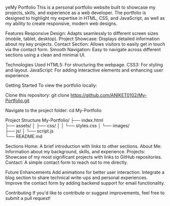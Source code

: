 yeMy Portfolio
This is a personal portfolio website built to showcase my projects, skills, and experience as a web developer. The portfolio is designed to highlight my expertise in HTML, CSS, and JavaScript, as well as my ability to create responsive, modern web designs.

Features
Responsive Design: Adapts seamlessly to different screen sizes (mobile, tablet, desktop).
Project Showcase: Displays detailed information about my key projects.
Contact Section: Allows visitors to easily get in touch via the contact form.
Smooth Navigation: Easy to navigate across different sections using a clean and minimal UI.

Technologies Used
HTML5: For structuring the webpage.
CSS3: For styling and layout.
JavaScript: For adding interactive elements and enhancing user experience.

Getting Started
To view the portfolio locally:

Clone this repository:
git clone https://github.com/ANIKET0102/My-Portfolio.git

Navigate to the project folder:
cd My-Portfolio

Project Structure
My-Portfolio/
├── index.html        
├── assets/
│   ├── css/
│   │   └── styles.css 
│   └── images/       
├── js/
│   └── script.js      
└── README.md         


Sections
Home: A brief introduction with links to other sections.
About Me: Information about my background, skills, and experience.
Projects: Showcase of my most significant projects with links to GitHub repositories.
Contact: A simple contact form to reach out to me directly.

Future Enhancements
Add animations for better user interaction.
Integrate a blog section to share technical write-ups and personal experiences.
Improve the contact form by adding backend support for email functionality.

Contributing
If you'd like to contribute or suggest improvements, feel free to submit a pull request!
